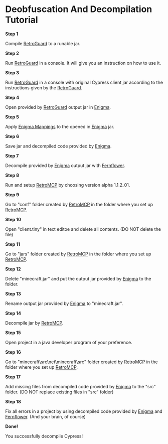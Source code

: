 # Deobfuscation And Decompilation Tutorial

**Step 1**

Compile [RetroGuard](https://github.com/FMG793/RetroGuard-Modded) to a runable jar.

**Step 2**

Run [RetroGuard](https://github.com/FMG793/RetroGuard-Modded) in a console.
It will give you an instruction on how to use it.

**Step 3**

Run [RetroGuard](https://github.com/FMG793/RetroGuard-Modded) in a console with original Cypress client jar according to the instructions given by the [RetroGuard](https://github.com/FMG793/RetroGuard-Modded).

**Step 4**

Open provided by [RetroGuard](https://github.com/FMG793/RetroGuard-Modded) output jar in [Enigma](https://github.com/FabricMC/Enigma).

**Step 5**

Apply [Enigma Mappings](Enigma_mappings_for_ext1605_20_client) to the opened in [Enigma](https://github.com/FabricMC/Enigma) jar.

**Step 6**

Save jar and decompiled code provided by [Enigma](https://github.com/FabricMC/Enigma).

**Step 7**

Decompile provided by [Enigma](https://github.com/FabricMC/Enigma) output jar with [Fernflower](https://github.com/fesh0r/fernflower).

**Step 8**

Run and setup [RetroMCP](https://github.com/MCPHackers/RetroMCP-Java) by choosing version alpha 1.1.2_01.

**Step 9**

Go to "conf" folder created by [RetroMCP](https://github.com/MCPHackers/RetroMCP-Java) in the folder where you set up [RetroMCP](https://github.com/MCPHackers/RetroMCP-Java).

**Step 10**

Open "client.tiny" in text editoe and delete all contents. (DO NOT delete the file)

**Step 11**

Go to "jars" folder created by [RetroMCP](https://github.com/MCPHackers/RetroMCP-Java) in the folder where you set up [RetroMCP](https://github.com/MCPHackers/RetroMCP-Java).

**Step 12**

Delete "minecraft.jar" and put the output jar provided by [Enigma](https://github.com/FabricMC/Enigma) to the folder.

**Step 13**

Rename output jar provided by [Enigma](https://github.com/FabricMC/Enigma) to "minecraft.jar".

**Step 14**

Decompile jar by [RetroMCP](https://github.com/MCPHackers/RetroMCP-Java).

**Step 15**

Open project in a java developer program of your preference.

**Step 16**

Go to "minecraft\src\net\minecraft\src" folder created by [RetroMCP](https://github.com/MCPHackers/RetroMCP-Java) in the folder where you set up [RetroMCP](https://github.com/MCPHackers/RetroMCP-Java).

**Step 17**

Add missing files from decompiled code provided by [Enigma](https://github.com/FabricMC/Enigma) to the "src" folder. (DO NOT replace existing files in "src" folder)

**Step 18**

Fix all errors in a project by using decompiled code provided by [Enigma](https://github.com/FabricMC/Enigma) and [Fernflower](https://github.com/fesh0r/fernflower). (And your brain, of course)

**Done!**

You successfully decompile Cypress!
